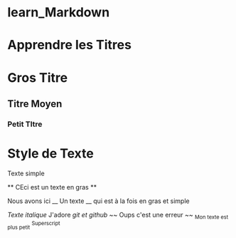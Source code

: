 # learn_Markdown

# Apprendre les Titres
# Gros Titre
## Titre Moyen 
### Petit TItre

# Style de Texte

Texte simple

** CEci est un texte en gras **

Nous avons ici __ Un texte  __ qui est à la fois en gras et simple

*Texte italique*
J'adore *git et github*
~~ Oups c'est une erreur ~~
<sub>Mon texte est plus petit</sub>
<sup> Superscript</sup>


